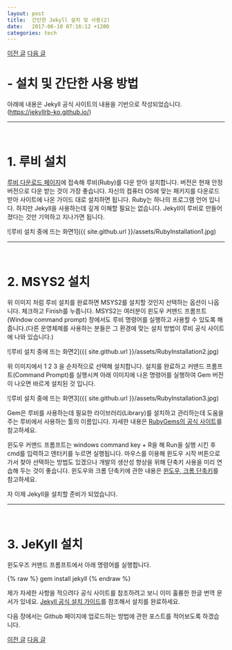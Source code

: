 ```yaml
---
layout: post
title:  간단한 Jekyll 설치 및 사용(2)
date:   2017-06-10 07:16:12 +1200
categories: tech
---
```


<a href="{{ site.github.url }}/tech/2017/06/10/JekyllInstallation1.html" class="page-change">이전 글</a>
<a href="{{ site.github.url }}/tech/2017/06/11/JekyllInstallation3.html" class="page-change">다음 글</a>

<h1>- 설치 및 간단한 사용 방법</h1>
아래에 내용은 Jekyll 공식 사이트의 내용을 기반으로 작성되었습니다.(<a href="https://jekyllrb-ko.github.io/">https://jekyllrb-ko.github.io/</a>)
<hr><br>

<h1>1. 루비 설치</h1>

<a href="https://www.ruby-lang.org/ko/downloads/">루비 다운로드 페이지</a>에 접속해 루비(Ruby)를 다운 받아 설치합니다. 버전은 현재 안정 버전으로 다운 받는 것이 가장 좋습니다. 자신의 컴퓨터 OS에 맞는 패키지를 다운로드 받아 사이트에 나온 가이드 대로 설치하면 됩니다. Ruby는 하나의 프로그램 언어 입니다. 하지만 Jekyll을 사용하는데 깊게 이해할 필요는 없습니다. Jekyll이 루비로 만들어 졌다는 것만 기억하고 지나가면 됩니다.

![루비 설치 중에 뜨는 화면1]({{ site.github.url }}/assets/RubyInstallation1.jpg)
<hr><br>

<h1>2. MSYS2 설치</h1>

위 이미지 처럼 루비 설치를 완료하면 MSYS2를 설치할 것인지 선택하는 옵션이 나옵니다. 체크하고 Finish를 누릅니다. MSYS2는 여러분이 윈도우 커맨드 프롬프트(Window command prompt) 창에서도 루비 명령어를 실행하고 사용할 수 있도록 해 줍니다.(다른 운영체제를 사용하는 분들은 그 환경에 맞는 설치 방법이 루비 공식 사이트에 나와 있습니다.)

![루비 설치 중에 뜨는 화면2]({{ site.github.url }}/assets/RubyInstallation2.jpg)

위 이미지에서 1 2 3 을 순차적으로 선택해 설치합니다. 설치를 완료하고 커맨드 프롬프트(Command Prompt)를 실행시켜 아래 이미지에 나온 명령어를 실행하여 Gem 버전이 나오면 바르게 설치된 것 입니다.

![루비 설치 중에 뜨는 화면3]({{ site.github.url }}/assets/RubyInstallation3.jpg)

Gem은 루비를 사용하는데 필요한 라이브러리(Library)를 설치하고 관리하는데 도움을 주는 루비에서 사용하는 툴의 이름입니다. 자세한 내용은 <a href="http://ruby-korea.github.io/rubygems-guides/what-is-a-gem/">RubyGems의 공식 사이트</a>를 참고하세요.

윈도우 커맨드 프롬프트는 windows command key + R을 해 Run을 실행 시킨 후 cmd를 입력하고 엔터키를 누르면 실행됩니다. 마우스를 이용해 윈도우 시작 버튼으로 가서 찾아 선택하는 방법도 있겠으나 개발의 생산성 향상을 위해 단축키 사용을 미리 연습해 두는 것이 좋습니다. 윈도우와 크롬 단축키에 관한 내용은 <a href="{{ site.github.url }}/tech/2017/06/11/WindowsChromeShortcut.html">윈도우, 크롬 단축키</a>를 참고하세요.

자 이제 Jekyll을 설치할 준비가 되었습니다.
<hr><br>

<h1>3. JeKyll 설치</h1>

윈도우즈 커맨드 프롬프트에서 아래 명령어를 실행합니다.

{% raw %}
gem install jekyll
{% endraw %}

제가 자세한 사항을 적으려다 공식 사이트를 참조하려고 보니 이미 훌륭한 한글 번역 문서가 있네요.
<a href="http://jekyllrb-ko.github.io/docs/installation/">Jekyll 공식 설치 가이드</a>를 참조해서 설치를 완료하세요.

다음 장에서는 Github 페이지에 업로드하는 방법에 관한 포스트를 적어보도록 하겠습니다.

<a href="{{ site.github.url }}/tech/2017/06/10/JekyllInstallation1.html" class="page-change">이전 글</a>
<a href="{{ site.github.url }}/tech/2017/06/11/JekyllInstallation3.html" class="page-change">다음 글</a>